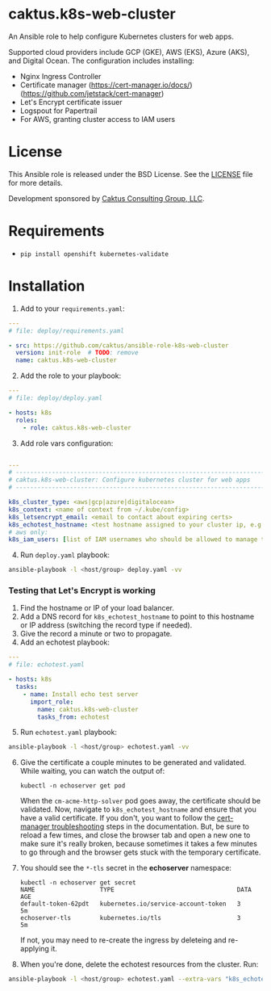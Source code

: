 # caktus.k8s-web-cluster

An Ansible role to help configure Kubernetes clusters for web apps.

Supported cloud providers include GCP (GKE), AWS (EKS), Azure (AKS), and Digital
Ocean. The configuration includes installing:

* Nginx Ingress Controller
* Certificate manager (https://cert-manager.io/docs/) (https://github.com/jetstack/cert-manager)
* Let's Encrypt certificate issuer
* Logspout for Papertrail
* For AWS, granting cluster access to IAM users


# License

This Ansible role is released under the BSD License. See the
[LICENSE](https://github.com/caktus/ansible-role-k8s-web-cluster/blob/master/LICENSE)
file for more details.

Development sponsored by [Caktus Consulting Group, LLC](http://www.caktusgroup.com/services>).


# Requirements

* ``pip install openshift kubernetes-validate``


# Installation

1. Add to your ``requirements.yaml``:


```yaml
---
# file: deploy/requirements.yaml

- src: https://github.com/caktus/ansible-role-k8s-web-cluster
  version: init-role  # TODO: remove
  name: caktus.k8s-web-cluster
```

2. Add the role to your playbook:

```yaml
---
# file: deploy/deploy.yaml

- hosts: k8s
  roles:
    - role: caktus.k8s-web-cluster
```

3. Add role vars configuration:

```yaml

---
# ----------------------------------------------------------------------------
# caktus.k8s-web-cluster: Configure kubernetes cluster for web apps
# ----------------------------------------------------------------------------

k8s_cluster_type: <aws|gcp|azure|digitalocean>
k8s_context: <name of context from ~/.kube/config>
k8s_letsencrypt_email: <email to contact about expiring certs>
k8s_echotest_hostname: <test hostname assigned to your cluster ip, e.g. echotest.caktus-built.com>
# aws only:
k8s_iam_users: [list of IAM usernames who should be allowed to manage the cluster]
```

4. Run ``deploy.yaml`` playbook:

```sh
ansible-playbook -l <host/group> deploy.yaml -vv
```


### Testing that Let's Encrypt is working

1. Find the hostname or IP of your load balancer.
2. Add a DNS record for ``k8s_echotest_hostname`` to
   point to this hostname or IP address (switching the record type if needed).
3. Give the record a minute or two to propagate.
4. Add an echotest playbook:

```yaml
---
# file: echotest.yaml

- hosts: k8s
  tasks:
    - name: Install echo test server
      import_role:
        name: caktus.k8s-web-cluster
        tasks_from: echotest
```

5. Run ``echotest.yaml`` playbook:

```sh
ansible-playbook -l <host/group> echotest.yaml -vv
```

6. Give the certificate a couple minutes to be generated and validated. While waiting,
   you can watch the output of:

       kubectl -n echoserver get pod

   When the ``cm-acme-http-solver`` pod goes away, the certificate should be
   validated. Now, navigate to ``k8s_echotest_hostname`` and ensure that you
   have a valid certificate. If you don't, you want to follow the
   [cert-manager troubleshooting](https://docs.cert-manager.io/en/latest/getting-started/troubleshooting.html)
   steps in the documentation. But, be sure to reload a few times, and close the
   browser tab and open a new one to make sure it's really broken, because
   sometimes it takes a few minutes to go through and the browser gets stuck
   with the temporary certificate.

7. You should see the ``*-tls`` secret in the **echoserver** namespace:

       kubectl -n echoserver get secret
       NAME                  TYPE                                  DATA   AGE
       default-token-62pdt   kubernetes.io/service-account-token   3      5m
       echoserver-tls        kubernetes.io/tls                     3      5m

   If not, you may need to re-create the ingress by deleteing and re-applying
   it.

8. When you're done, delete the echotest resources from the cluster. Run:

```sh
ansible-playbook -l <host/group> echotest.yaml --extra-vars "k8s_echotest_state=absent" -vv
```
